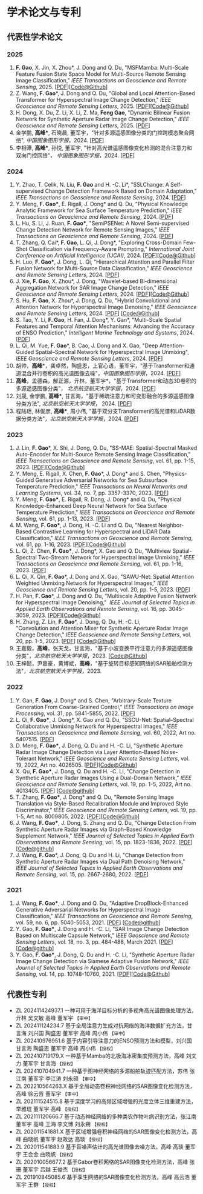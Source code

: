 # 学术论文与专利

## 代表性学术论文

### **2025**
1. **F. Gao**, X. Jin, X. Zhou*, J. Dong and Q. Du, "MSFMamba: Multi-Scale Feature Fusion State Space Model for Multi-Source Remote Sensing Image Classification," *IEEE Transactions on Geoscience and Remote Sensing*, 2025. [[PDF](<https://ieeexplore.ieee.org/document/10856240/>)][[Code@Github](<https://github.com/oucailab/MSFMamba>)]
1. Z. Wang, **F. Gao***, J. Dong and Q. Du, "Global and Local Attention-Based Transformer for Hyperspectral Image Change Detection," *IEEE Geoscience and Remote Sensing Letters*, 2025. [[PDF](<https://ieeexplore.ieee.org/document/10766648>)][[Code@Github](<https://github.com/summitgao/GLAFormer>)]
1. H. Dong, X. Du, Z. Li, X. Li, Z. Ma, **Feng Gao**, "Dynamic Bilinear Fusion Network for Synthetic Aperture Radar Image Change Detection," *IEEE Geoscience and Remote Sensing Letters*, 2025. [[PDF](<https://ieeexplore.ieee.org/document/10848167>)]
1. 金学鹏, **高峰\***, 石晓晨, 董军宇，"针对多源遥感图像分类的门控跨模态聚合网络", *中国图象图形学报*，2024. [[PDF](<https://cjig.cn/zh/article/doi/10.11834/jig.240359/>)]
1. 李相潭, **高峰\***, 孙悦, 董军宇, "针对高光谱遥感图像变化检测的混合注意力和双向门控网络"， *中国图象图形学报*，2024. [[PDF](<https://cjig.cn/zh/article/doi/10.11834/jig.240360/>)]


### **2024**
1. Y. Zhao, T. Celik, N. Liu, **F. Gao** and H. -C. Li*, "SSLChange: A Self-supervised Change Detection Framework Based on Domain Adaptation," *IEEE Transactions on Geoscience and Remote Sensing*, 2024. [[PDF](<https://ieeexplore.ieee.org/document/10741199>)]
1. Y. Meng, **F. Gao\***, E. Rigall, J. Dong* and Q. Du, "Physical Knowledge Analytic Framework for Sea Surface Temperature Prediction,"  *IEEE Transactions on Geoscience and Remote Sensing*, 2024. [[PDF](<https://ieeexplore.ieee.org/document/10699380>)]
1. L. Hu, S. Li, J. Ruan, **F. Gao\***, "SemiPSENet: A Novel Semi-supervised Change Detection Network for Remote Sensing Images," *IEEE Transactions on Geoscience and Remote Sensing*, 2024. [[PDF](<https://ieeexplore.ieee.org/document/10613832>)]
1. T. Zhang, Q. Cai*, **F. Gao**, L. Qi, J. Dong*, "Exploring Cross-Domain Few-Shot Classification via Frequency-Aware Prompting," *International Joint Conference on Artificial Intelligence (IJCAI)*, 2024. [[PDF](<https://arxiv.org/abs/2406.16422>)][[Code@Github](<https://github.com/tinkez/FAP_CDFSC>)]
1. H. Luo, **F. Gao\***, J. Dong, L. Qi, "Hierarchical Attention and Parallel Filter Fusion Network for Multi-Source Data Classification," *IEEE Geoscience and Remote Sensing Letters*, 2024. [[PDF](<https://ieeexplore.ieee.org/document/10643609>)]
1. J. Xie, **F. Gao**, X. Zhou*, J. Dong, "Wavelet-based Bi-dimensional Aggregation Network for SAR Image Change Detection," *IEEE Geoscience and Remote Sensing Letters*, 2024. [[PDF](<https://ieeexplore.ieee.org/document/10605827>)][[Code@Github](<https://github.com/xuwayyy/WBANet>)]
1. S. Hu, **F. Gao**, X. Zhou*, J. Dong, Q. Du, "Hybrid Convolutional and Attention Network for Hyperspectral Image Denoising," *IEEE Geoscience and Remote Sensing Letters*, 2024. [[PDF](<https://ieeexplore.ieee.org/document/10445289>)] [[Code@Github](<https://github.com/summitgao/HCANet>)]
1. S. Tao, Y. Li, **F. Gao**, H. Fan, J. Dong*, Y. Gan*, "Multi-Scale Spatial Features and Temporal Attention Mechanisms: Advancing the Accuracy of ENSO Prediction," *Intelligent Marine Technology and Systems*, 2024. [[PDF](<https://link.springer.com/article/10.1007/s44295-023-00017-w>)]
1. L. Qi, M. Yue, **F. Gao***, B. Cao, J. Dong and X. Gao, "Deep Attention-Guided Spatial–Spectral Network for Hyperspectral Image Unmixing", *IEEE Geoscience and Remote Sensing Letters*, 2024. [[PDF](<https://ieeexplore.ieee.org/document/10371391>)]
1. 胡帅，**高峰***，龚卓然，陶盛恩，上官心语，董军宇，"基于Transformer和通道混合并行卷积的高光谱图像去噪"，*中国图象图形学报*，2024. [[PDF](<https://cjig.cn/zh/article/doi/10.11834/jig.230381/>)]
1. **高峰**，孟德森，解正源，亓林，董军宇*，"基于Transformer和动态3D卷积的多源遥感图像分类"， *北京航空航天大学学报*，2024.  [[PDF](<https://bhxb.buaa.edu.cn/bhzk/cn/article/doi/10.13700/j.bh.1001-5965.2022.0397>)]
1. 刘晟, 金学鹏, **高峰\***, 甘言海，"基于稀疏注意力和可变形融合的多源遥感图像分类方法", *北京航空航天大学学报*， 2024. [[PDF](<https://bhxb.buaa.edu.cn/bhzk/cn/article/doi/10.13700/j.bh.1001-5965.2024.0480>)]
1. 程陆瑶, 林俊彦, **高峰\***, 周小伟, "基于双分支Transformer的高光谱和LiDAR数据分类方法"，*北京航空航天大学学报*，2024. [[PDF](<https://bhxb.buaa.edu.cn/bhzk/cn/article/doi/10.13700/j.bh.1001-5965.2024.0479>)]


### **2023**
1. J. Lin, **F. Gao***, X. Shi, J. Dong, Q. Du, "SS-MAE: Spatial-Spectral Masked Auto-Encoder for Multi-Source Remote Sensing Image Classification," *IEEE Transactions on Geoscience and Remote Sensing*, vol. 61, pp. 1-15, 2023. [[PDF](<https://arxiv.org/abs/2311.04442>)][[Code@Github](<https://github.com/summitgao/SS-MAE>)]
1. Y. Meng, E. Rigall, X. Chen, **F. Gao***, J. Dong* and S. Chen, "Physics-Guided Generative Adversarial Networks for Sea Subsurface Temperature Prediction," *IEEE Transactions on Neural Networks and Learning Systems*, vol. 34, no. 7, pp. 3357-3370, 2023. [[PDF](<https://arxiv.org/abs/2111.03064>)]
1. Y. Meng, **F. Gao\***, E. Rigall, R. Dong, J. Dong\* and Q. Du, "Physical Knowledge-Enhanced Deep Neural Network for Sea Surface Temperature Prediction," *IEEE Transactions on Geoscience and Remote Sensing*, vol. 61, pp. 1-13, 2023. [[PDF](<https://ieeexplore.ieee.org/document/10068549>)]
1. M. Wang, **F. Gao\***, J. Dong, H. -C. Li and Q. Du, "Nearest Neighbor-Based Contrastive Learning for Hyperspectral and LiDAR Data Classification," *IEEE Transactions on Geoscience and Remote Sensing*, vol. 61, pp. 1-16, 2023. \[[PDF](https://ieeexplore.ieee.org/document/10015054)]\[[Code@Github](https://github.com/summitgao/NNCNet)]
1. L. Qi, Z. Chen, **F. Gao\***, J. Dong\*, X. Gao and Q. Du, "Multiview Spatial-Spectral Two-Stream Network for Hyperspectral Image Unmixing," *IEEE Transactions on Geoscience and Remote Sensing*, vol. 61, pp. 1-16, 2023. \[[PDF](https://ieeexplore.ieee.org/document/10018370)]
1. L. Qi, X. Qin, **F. Gao***, J. Dong and X. Gao, "SAWU-Net: Spatial Attention Weighted Unmixing Network for Hyperspectral Images," *IEEE Geoscience and Remote Sensing Letters*, vol. 20, pp. 1-5, 2023. [[PDF](<https://ieeexplore.ieee.org/abstract/document/10113313>)]
1. H. Pan, **F. Gao***, J. Dong and Q. Du, "Multiscale Adaptive Fusion Network for Hyperspectral Image Denoising,"  *IEEE Journal of Selected Topics in Applied Earth Observations and Remote Sensing*, vol. 16, pp. 3045-3059, 2023. [[PDF](<https://ieeexplore.ieee.org/document/10078381>)][[Code@Github](<https://github.com/summitgao/MAFNet>)]
1. H. Zhang, Z. Lin, **F. Gao***, J. Dong, Q. Du, H. -C. Li, "Convolution and Attention Mixer for Synthetic Aperture Radar Image Change Detection," *IEEE Geoscience and Remote Sensing Letters*, vol. 20, pp. 1-5, 2023. [[PDF](<https://ieeexplore.ieee.org/document/10262014>)] [[Code@Github](<https://github.com/summitgao/CAMixer>)]
1. 王嘉毅，**高峰**，张天戈，甘言海，"基于小波变换平行注意力的多源遥感图像分类"，*北京航空航天大学学报*，2023. [[Code@Github](<https://github.com/summitgao/WPANet>)]
1. 王梓懿，尹嘉豪，黄博斌，**高峰**，"基于旋转目标感知网络的SAR船舶检测方法"，*北京航空航天大学学报*，2023. 

### **2022**
1. Y. Gan, **F. Gao**, J. Dong* and S. Chen, "Arbitrary-Scale Texture Generation From Coarse-Grained Control," *IEEE Transactions on Image Processing*, vol. 31, pp. 5841-5855, 2022. \[[PDF](https://ieeexplore.ieee.org/document/9875113)] 
1. L. Qi, **F. Gao\***, J. Dong\*, X. Gao and Q. Du, "SSCU-Net: Spatial–Spectral Collaborative Unmixing Network for Hyperspectral Images," *IEEE Transactions on Geoscience and Remote Sensing*, vol. 60, 2022, Art no. 5407515. \[[PDF](https://arxiv.org/abs/2203.06375)] 
1. D. Meng, **F. Gao\***, J. Dong, Q. Du and H. -C. Li, "Synthetic Aperture Radar Image Change Detection via Layer Attention-Based Noise-Tolerant Network," *IEEE Geoscience and Remote Sensing Letters*, vol. 19, 2022, Art no. 4026505. \[[PDF](https://ieeexplore.ieee.org/document/9868351)]\[[Code@Github](https://github.com/summitgao/LANTNet)] 
1. X. Qu, **F. Gao\***, J. Dong, Q. Du and H. -C. Li, "Change Detection in Synthetic Aperture Radar Images Using a Dual-Domain Network," *IEEE Geoscience and Remote Sensing Letters*, vol. 19, pp. 1-5, 2022, Art no. 4013405. \[[PDF](https://arxiv.org/pdf/2104.06699.pdf)] \[[Code@github](https://github.com/summitgao/SAR%5C_CD%5C_DDNet)] 
1. T. Zhang, **F. Gao\***, J. Dong\* and Q. Du, "Remote Sensing Image Translation via Style-Based Recalibration Module and Improved Style Discriminator," *IEEE Geoscience and Remote Sensing Letters*, vol. 19, pp. 1-5, Art no. 8009805, 2022. [[PDF](https://ieeexplore.ieee.org/document/9391996)]\[[Code@Github](https://github.com/summitgao/RSIT%5C_SRM%5C_ISD)]
1. J. Wang, **F. Gao\***, J. Dong, S. Zhang and Q. Du, "Change Detection From Synthetic Aperture Radar Images via Graph-Based Knowledge Supplement Network," *IEEE Journal of Selected Topics in Applied Earth Observations and Remote Sensing*, vol. 15, pp. 1823-1836, 2022. \[[PDF](https://ieeexplore.ieee.org/document/9699382)] \[[Code@github](https://github.com/summitgao/SAR%5C_CD%5C_GKSNet)] 
1. J. Wang, **F. Gao***, J. Dong, Q. Du and H. Li, "Change Detection from Synthetic Aperture Radar Images via Dual Path Denoising Network," *IEEE Journal of Selected Topics in Applied Earth Observations and Remote Sensing*, vol. 15, pp. 2667-2680, 2022. \[[PDF](https://ieeexplore.ieee.org/document/9736680)]


### **2021**
1. J. Wang, **F. Gao\***, J. Dong and Q. Du, "Adaptive DropBlock-Enhanced Generative Adversarial Networks for Hyperspectral Image Classification," *IEEE Transactions on Geoscience and Remote Sensing*, vol. 59, no. 6, pp. 5040-5053, 2021. \[[PDF](https://gaopursuit.oss-cn-beijing.aliyuncs.com/pub/tgrs20%5C_adgan%5C_hyperspectral%5C_image%5C_classification.pdf)] \[[Code@github](https://github.com/summitgao/HC%5C_ADGAN)] 
1. Y. Gao, **F. Gao\***, J. Dong and H. -C. Li, "SAR Image Change Detection Based on Multiscale Capsule Network," *IEEE Geoscience and Remote Sensing Letters*, vol. 18, no. 3, pp. 484-488, March 2021. \[[PDF](https://gaopursuit.oss-cn-beijing.aliyuncs.com/pub/grsl20%5C_SAR%5C_change%5C_detection%5C_capusule%5C_network.pdf)] \[[Code@github](https://github.com/summitgao/SAR%5C_CD%5C_MS%5C_CapsNet)] 
1. Y. Gao, **F. Gao\***, J. Dong, Q. Du and H. -C. Li, "Synthetic Aperture Radar Image Change Detection via Siamese Adaptive Fusion Network," *IEEE Journal of Selected Topics in Applied Earth Observations and Remote Sensing*, vol. 14, pp. 10748-10760, 2021. \[[PDF](https://ieeexplore.ieee.org/document/9576639)]\[[Code@Github](https://github.com/summitgao/SAR%5C_CD%5C_SAFNet)]

## 代表性专利

- ZL 202411424937.1 一种可用于海洋目标分析的多视角高光谱图像处理方法，亓林  吴文敏  高峰  董军宇 `【审中】`
- ZL 202411124234.7 基于全局注意力生成对抗网络的海洋数据扩充方法，甘言海  刘兴国  陶盛恩  董军宇  高峰  周小伟  `【审中】`
- ZL 202410976951.6 基于内容引导注意力的ENSO预测方法和模型，刘兴国  甘言海  陶盛恩  董军宇  高峰  周小伟 `【授权】`
- ZL 202410719179.X 一种基于Mamba的北极海冰密集度预测方法，高峰  刘文力  董军宇  甘言海  `【授权】`
- ZL 202410704941.7 一种基于图神经网络的多源船舶轨迹匹配方法，苏伟  张江南  董军宇  李江涛  刘永硕 `【审中】`
- ZL 202210564263.X 基于全局动态卷积神经网络的SAR图像变化检测方法，高峰  徐云哲  董军宇 `【审中】`
- ZL 202111524515.8 基于深度学习的高频区域增强的光度立体三维重建方法，举雅琨  董军宇  高峰 `【授权】`
- ZL 202111120666.7 基于动态神经网络的多种类农作物叶病识别方法，张江南  董军宇  高峰  王海  李文博  刘永朔   `【授权】`
- ZL 202011541881.X 基于区域增强卷积神经网络的SAR图像变化检测方法，高峰  曲晓帆  董军宇  赵政达  高琰   `【授权】`
- ZL 202011541883.9 基于盲噪声估计的高光谱图像去噪方法，高峰  高琰  董军宇  王会金  曲晓帆    `【授权】`
- ZL 202010056677.2 基于Gabor卷积网络的SAR图像变化检测方法，高峰  张珊  董军宇  吕越  王俊杰   `【授权】`
- ZL 201910845085.6 基于孪生网络的SAR图像变化检测方法，高峰  高云浩  董军宇  王群   `【授权】`

















